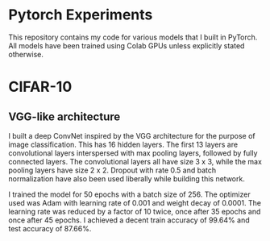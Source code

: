 # Pytorch Experiments

This repository contains my code for various models that I built in PyTorch. All models have been trained using Colab GPUs unless explicitly stated otherwise.

# CIFAR-10

## VGG-like architecture

I built a deep ConvNet inspired by the VGG architecture for the purpose of image classification. This has 16 hidden layers. The first 13 layers are convolutional layers interspersed with max pooling layers, followed by fully connected layers. The convolutional layers all have size 3 x 3, while the max pooling layers have size 2 x 2. Dropout with rate 0.5 and batch normalization have also been used liberally while building this network.

I trained the model for 50 epochs with a batch size of 256. The optimizer used was Adam with learning rate of 0.001 and weight decay of 0.0001. The learning rate was reduced by a factor of 10 twice, once after 35 epochs and once after 45 epochs. I achieved a decent train accuracy of 99.64% and test accuracy of 87.66%.